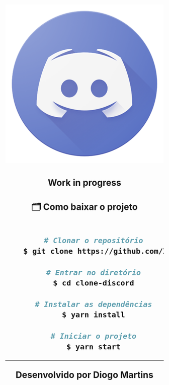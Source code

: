 <h1 align="center">
    <img src='./src/assets/discord-logo.png'>
</h1>

<h1 align="center">
  Work in progress

<h1 align="center"><p>🗂 Como baixar o projeto 

```bash

    # Clonar o repositório
    $ git clone https://github.com/Xavi002/Clone-Discord.git

    # Entrar no diretório
    $ cd clone-discord

    # Instalar as dependências
    $ yarn install

    # Iniciar o projeto
    $ yarn start
```

---

Desenvolvido por Diogo Martins